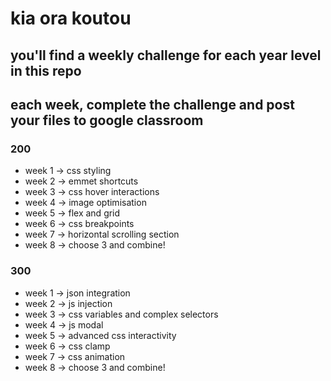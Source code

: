 # kia ora koutou

## you'll find a weekly challenge for each year level in this repo

## each week, complete the challenge and post your files to google classroom

### 200

- week 1 -> css styling
- week 2 -> emmet shortcuts
- week 3 -> css hover interactions
- week 4 -> image optimisation
- week 5 -> flex and grid
- week 6 -> css breakpoints
- week 7 -> horizontal scrolling section
- week 8 -> choose 3 and combine!

### 300

- week 1 -> json integration
- week 2 -> js injection
- week 3 -> css variables and complex selectors
- week 4 -> js modal
- week 5 -> advanced css interactivity
- week 6 -> css clamp
- week 7 -> css animation
- week 8 -> choose 3 and combine!
